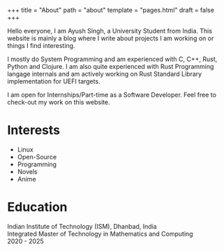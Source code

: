 +++
title = "About"
path = "about"
template = "pages.html"
draft = false
+++

Hello everyone, I am Ayush Singh, a University Student from India. This website is mainly a blog where I write about projects I am working on or things I find interesting.

I mostly do System Programming and am experienced with C, C++, Rust, Python and Clojure. I am also quite experienced with Rust Programming langage internals and am actively working on Rust Standard Library implementation for UEFI targets.

I am open for Internships/Part-time as a Software Developer. Feel free to check-out my work on this website.

# Interests
- Linux
- Open-Source
- Programming
- Novels
- Anime

# Education
Indian Institute of Technology (ISM), Dhanbad, India<br>
Integrated Master of Technology in Mathematics and Computing<br>
2020 - 2025
